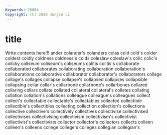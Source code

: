```yaml
---
Keywords: 26004
Copyright: (C) 2020 Junjie Li
---
```


# title

Write contents here!!!
ander 
colander's 
colanders 
colas 
cold 
cold's 
colder
coldest 
coldly 
coldness 
coldness's 
colds 
coleslaw 
coleslaw's 
colic 
colic's 
colicky
coliseum 
coliseum's 
coliseums 
colitis 
colitis's 
collaborate 
collaborated 
collaborates 
collaborating 
collaboration
collaboration's 
collaborations 
collaborative 
collaborator 
collaborator's 
collaborators 
collage 
collage's 
collages 
collapse
collapse's 
collapsed 
collapses 
collapsible 
collapsing 
collar 
collar's 
collarbone 
collarbone's 
collarbones
collared 
collaring 
collars 
collate 
collated 
collateral 
collateral's 
collates 
collating 
collation
collation's 
collations 
colleague 
colleague's 
colleagues 
collect 
collect's 
collectable 
collectable's 
collectables
collected 
collectible 
collectible's 
collectibles 
collecting 
collection 
collection's 
collections 
collective 
collective's
collectively 
collectives 
collectivise 
collectivised 
collectivises 
collectivising 
collectivism 
collectivism's 
collectivist 
collectivist's
collectivists 
collector 
collector's 
collectors 
collects 
colleen 
colleen's 
colleens 
college 
college's
colleges 
collegian 
collegian's 
